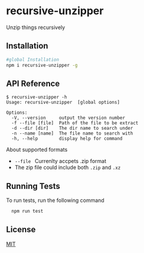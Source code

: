 
# recursive-unzipper

Unzip things recursively


## Installation

```bash
#global Installation
npm i recursive-unzipper -g
```
    
## API Reference

```
$ recursive-unzipper -h
Usage: recursive-unzipper  [global options]

Options:
  -V, --version     output the version number
  -f --file [file]  Path of the file to be extract
  -d --dir [dir]    The dir name to search under
  -n --name [name]  The file name to search with
  -h, --help        display help for command
```

About supported formats
- `--file `  Currenlty accpets .zip format
- The zip file could include both `.zip` and `.xz`




## Running Tests

To run tests, run the following command

```bash
  npm run test
```


## License

[MIT](https://choosealicense.com/licenses/mit/)

